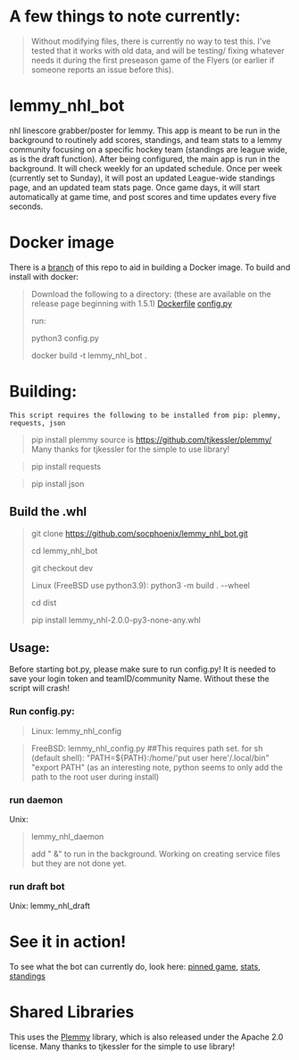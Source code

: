 # A few things to note currently:

> Without modifying files, there is currently no way to test this. I've tested that it works with old data, and will be testing/
> fixing whatever needs it during the first preseason game of the Flyers (or earlier if someone reports an issue before this).


# lemmy_nhl_bot

nhl linescore grabber/poster for lemmy. This app is meant to be run in the background to routinely add scores, standings, and team
stats to a lemmy community focusing on a specific hockey team (standings are league wide, as is the draft function). After being
configured, the main app is run in the background. It will check weekly for an updated schedule. Once per week
(currently set to Sunday), it will post an updated League-wide standings page, and an updated team stats page. Once game days, it
will start automatically at game time, and post scores and time updates every five seconds.


# Docker image

There is a [branch](https://github.com/socphoenix/lemmy_nhl_bot/tree/docker) of this repo to aid in building a Docker image.
To build and install with docker:

> Download the following to a directory:
> (these are available on the release page beginning with 1.5.1)
> [Dockerfile](https://github.com/socphoenix/lemmy_nhl_bot/blob/c056d557951d1e9bae1ab602c22b9e5b7788c03b/Dockerfile)
> [config.py](https://github.com/socphoenix/lemmy_nhl_bot/blob/c056d557951d1e9bae1ab602c22b9e5b7788c03b/config.py)
>
> run:
>
> python3 config.py
>
> docker build -t lemmy_nhl_bot .


# Building:

    This script requires the following to be installed from pip: plemmy, requests, json

> pip install plemmy   source is https://github.com/tjkessler/plemmy/  Many thanks for tjkessler for the simple to use library!

> pip install requests

> pip install json


## Build the .whl
> git clone https://github.com/socphoenix/lemmy_nhl_bot.git
>
> cd lemmy_nhl_bot
>
> git checkout dev
>
> Linux (FreeBSD use python3.9): python3 -m build . --wheel
>
> cd dist
>
> pip install lemmy_nhl-2.0.0-py3-none-any.whl

## Usage:
Before starting bot.py, please make sure to run config.py! It is needed to save your login token and teamID/community Name. Without
these the script will crash!

### Run config.py:
> Linux: lemmy_nhl_config

>FreeBSD: lemmy_nhl_config.py ##This requires path set. for sh (default shell): "PATH=${PATH}:/home/'put user here'/.local/bin" "export PATH" (as an interesting note, python seems to only add the path to the root user during install)

### run daemon

Unix:
 > lemmy_nhl_daemon
 >
 > add " &" to run in the background. Working on creating service files but they are not done yet.


### run draft bot

Unix: lemmy_nhl_draft


# See it in action!

To see what the bot can currently do, look here: [pinned game](https://enterprise.lemmy.ml/post/417088), [stats](https://enterprise.lemmy.ml/post/417090), [standings](https://enterprise.lemmy.ml/post/417089)


# Shared Libraries

This uses the [Plemmy](https://github.com/tjkessler/plemmy/) library, which is also released under the Apache 2.0 license.
Many thanks to tjkessler for the simple to use library!

